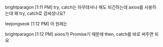 brightparagon [1:11 PM]
try, catch는 아무데서나 해도 되긴하는데 axios를 사용하는데 왜 try, catch로 감싸셨나요?

leejongseok [1:12 PM]
아 원래는

brightparagon [1:12 PM]
aixos가 Promise기 때문에 then, catch를 바로 써주면 되요
